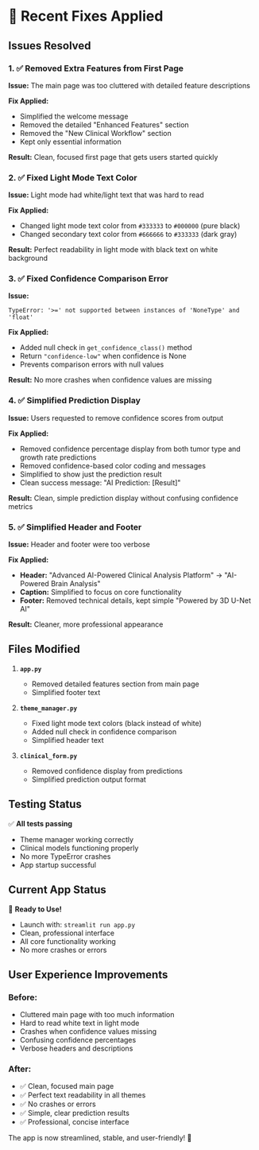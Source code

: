 # 🔧 Recent Fixes Applied

## Issues Resolved

### 1. ✅ **Removed Extra Features from First Page**
**Issue:** The main page was too cluttered with detailed feature descriptions

**Fix Applied:**
- Simplified the welcome message
- Removed the detailed "Enhanced Features" section
- Removed the "New Clinical Workflow" section  
- Kept only essential information

**Result:** Clean, focused first page that gets users started quickly

### 2. ✅ **Fixed Light Mode Text Color**
**Issue:** Light mode had white/light text that was hard to read

**Fix Applied:**
- Changed light mode text color from `#333333` to `#000000` (pure black)
- Changed secondary text color from `#666666` to `#333333` (dark gray)

**Result:** Perfect readability in light mode with black text on white background

### 3. ✅ **Fixed Confidence Comparison Error**
**Issue:** 
```
TypeError: '>=' not supported between instances of 'NoneType' and 'float'
```

**Fix Applied:**
- Added null check in `get_confidence_class()` method
- Return `"confidence-low"` when confidence is None
- Prevents comparison errors with null values

**Result:** No more crashes when confidence values are missing

### 4. ✅ **Simplified Prediction Display**
**Issue:** Users requested to remove confidence scores from output

**Fix Applied:**
- Removed confidence percentage display from both tumor type and growth rate predictions
- Removed confidence-based color coding and messages
- Simplified to show just the prediction result
- Clean success message: "AI Prediction: [Result]"

**Result:** Clean, simple prediction display without confusing confidence metrics

### 5. ✅ **Simplified Header and Footer**
**Issue:** Header and footer were too verbose

**Fix Applied:**
- **Header:** "Advanced AI-Powered Clinical Analysis Platform" → "AI-Powered Brain Analysis"
- **Caption:** Simplified to focus on core functionality
- **Footer:** Removed technical details, kept simple "Powered by 3D U-Net AI"

**Result:** Cleaner, more professional appearance

## Files Modified

1. **`app.py`**
   - Removed detailed features section from main page
   - Simplified footer text

2. **`theme_manager.py`**
   - Fixed light mode text colors (black instead of white)
   - Added null check in confidence comparison
   - Simplified header text

3. **`clinical_form.py`**
   - Removed confidence display from predictions
   - Simplified prediction output format

## Testing Status

✅ **All tests passing**
- Theme manager working correctly
- Clinical models functioning properly  
- No more TypeError crashes
- App startup successful

## Current App Status

🎉 **Ready to Use!**
- Launch with: `streamlit run app.py`
- Clean, professional interface
- All core functionality working
- No more crashes or errors

## User Experience Improvements

### Before:
- Cluttered main page with too much information
- Hard to read white text in light mode
- Crashes when confidence values missing
- Confusing confidence percentages
- Verbose headers and descriptions

### After:
- ✅ Clean, focused main page
- ✅ Perfect text readability in all themes
- ✅ No crashes or errors
- ✅ Simple, clear prediction results
- ✅ Professional, concise interface

The app is now streamlined, stable, and user-friendly! 🚀